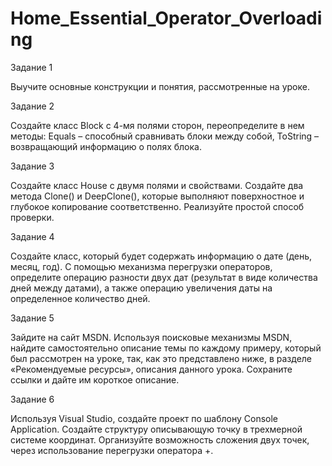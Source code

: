 # Home_Essential_Operator_Overloading
 
Задание 1 

Выучите основные конструкции и понятия, рассмотренные на уроке. 

Задание 2 

Создайте класс Block с 4-мя полями сторон, переопределите в нем методы: Equals – способный сравнивать блоки между собой, ToString – возвращающий информацию о полях блока. 

Задание 3 

Создайте класс House c двумя полями и свойствами. Создайте два метода Clone() и DeepClone(), которые выполняют поверхностное и глубокое копирование соответственно. Реализуйте простой способ проверки.

Задание 4 

Создайте класс, который будет содержать информацию о дате (день, месяц, год). С помощью механизма перегрузки операторов, определите операцию разности двух дат (результат в виде количества дней между датами), а также операцию увеличения даты на определенное количество дней. 

Задание 5 

Зайдите на сайт MSDN. Используя поисковые механизмы MSDN, найдите самостоятельно описание темы по каждому примеру, который был рассмотрен на уроке, так, как это представлено ниже, в разделе «Рекомендуемые ресурсы», описания данного урока. Сохраните ссылки и дайте им короткое описание.

Задание 6

Используя Visual Studio, создайте проект по шаблону Console Application. Создайте структуру описывающую точку в трехмерной системе координат. Организуйте возможность сложения двух точек, через использование перегрузки оператора +.
